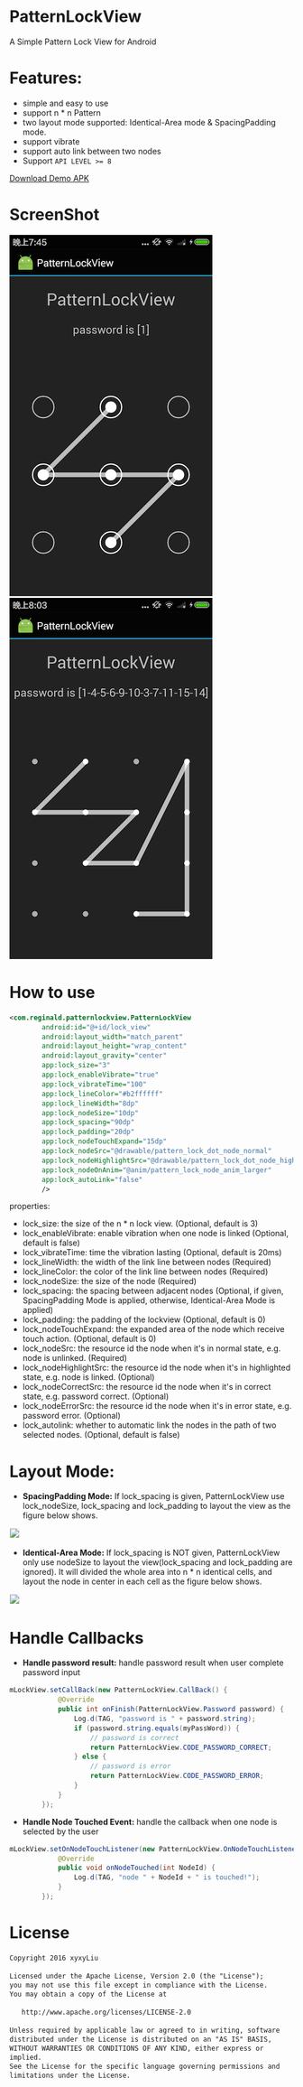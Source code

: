 # PatternLockView
A Simple Pattern Lock View for Android

# Features:
* simple and easy to use
* support n * n Pattern
* two layout mode supported: Identical-Area mode & SpacingPadding mode.
* support vibrate
* support auto link between two nodes
* Support `API LEVEL >= 8`

[Download Demo APK](https://github.com/xyxyLiu/PatternLockView/releases/download/1.0/PatternLockView-Demo-1.0.apk)

# ScreenShot
![Screenshot](demo/circle_lock_view.png)
![Screenshot](demo/dot_lock_view.png)

# How to use
```xml
<com.reginald.patternlockview.PatternLockView
        android:id="@+id/lock_view"
        android:layout_width="match_parent"
        android:layout_height="wrap_content"
        android:layout_gravity="center"
        app:lock_size="3"
        app:lock_enableVibrate="true"
        app:lock_vibrateTime="100"
        app:lock_lineColor="#b2ffffff"
        app:lock_lineWidth="8dp"
        app:lock_nodeSize="10dp"
        app:lock_spacing="90dp"
        app:lock_padding="20dp"
        app:lock_nodeTouchExpand="15dp"
        app:lock_nodeSrc="@drawable/pattern_lock_dot_node_normal"
        app:lock_nodeHighlightSrc="@drawable/pattern_lock_dot_node_highlighted"
        app:lock_nodeOnAnim="@anim/pattern_lock_node_anim_larger"
        app:lock_autoLink="false"
        />
```
properties:
* lock_size: the size of the n * n lock view.  (Optional, default is 3)
* lock_enableVibrate: enable vibration when one node is linked (Optional, default is false)
* lock_vibrateTime: time the vibration lasting (Optional, default is 20ms)
* lock_lineWidth: the width of the link line between nodes (Required)
* lock_lineColor: the color of the link line between nodes (Required)
* lock_nodeSize: the size of the node (Required)
* lock_spacing: the spacing between adjacent nodes (Optional, if given, SpacingPadding Mode is applied, otherwise, Identical-Area Mode is applied)
* lock_padding: the padding of the lockview (Optional, default is 0)
* lock_nodeTouchExpand: the expanded area of the node which receive touch action. (Optional, default is 0)
* lock_nodeSrc: the resource id the node when it's in normal state, e.g. node is unlinked. (Required)
* lock_nodeHighlightSrc: the resource id the node when it's in highlighted state, e.g. node is linked. (Optional)
* lock_nodeCorrectSrc: the resource id the node when it's in correct state, e.g. password correct. (Optional)
* lock_nodeErrorSrc: the resource id the node when it's in error state, e.g. password error. (Optional)
* lock_autolink: whether to automatic link the nodes in the path of two selected nodes. (Optional, default is false)
#

# Layout Mode:
* **SpacingPadding Mode:**
If lock_spacing is given, PatternLockView use lock_nodeSize, lock_spacing and lock_padding to layout the view as the figure below shows.
<div><img src='https://github.com/xyxyLiu/PatternLockView/blob/master/demo/SpacingPaddingMode.png' width="400px" style='border: #f1f1f1 solid 1px'/></div>

* **Identical-Area Mode:**
If lock_spacing is NOT given, PatternLockView only use nodeSize to layout the view(lock_spacing and lock_padding are ignored). It will divided the whole area into n * n identical cells, and layout the node in center in each cell as the figure below shows.
<div><img src='https://github.com/xyxyLiu/PatternLockView/blob/master/demo/Identical-AreaMode.png' width="400px" style='border: #f1f1f1 solid 1px'/></div>

# Handle Callbacks
* **Handle password result:** 
handle password result when user complete password input
```java
mLockView.setCallBack(new PatternLockView.CallBack() {
            @Override
            public int onFinish(PatternLockView.Password password) {
                Log.d(TAG, "password is " + password.string);
                if (password.string.equals(myPassWord)) {
                    // password is correct
                    return PatternLockView.CODE_PASSWORD_CORRECT;
                } else {
                    // password is error
                    return PatternLockView.CODE_PASSWORD_ERROR;
                }
            }
        });
```

* **Handle Node Touched Event:** 
handle the callback when one node is selected by the user
```java
mLockView.setOnNodeTouchListener(new PatternLockView.OnNodeTouchListener() {
            @Override
            public void onNodeTouched(int NodeId) {
                Log.d(TAG, "node " + NodeId + " is touched!");
            }
        });
```


# License

    Copyright 2016 xyxyLiu

    Licensed under the Apache License, Version 2.0 (the "License");
    you may not use this file except in compliance with the License.
    You may obtain a copy of the License at

       http://www.apache.org/licenses/LICENSE-2.0

    Unless required by applicable law or agreed to in writing, software
    distributed under the License is distributed on an "AS IS" BASIS,
    WITHOUT WARRANTIES OR CONDITIONS OF ANY KIND, either express or implied.
    See the License for the specific language governing permissions and
    limitations under the License.

